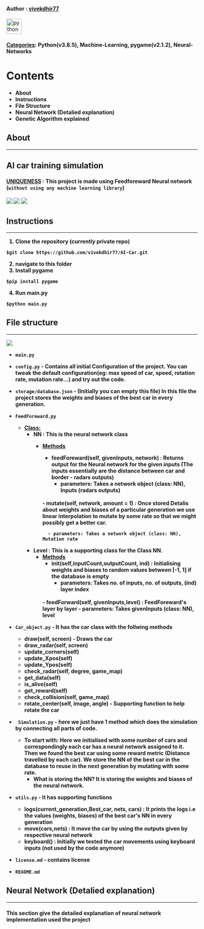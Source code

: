 #### Author : [vivekdhir77](https://github.com/vivekdhir77)
<a href="https://www.python.org" target="_blank"> <img src="https://raw.githubusercontent.com/devicons/devicon/master/icons/python/python-original.svg" alt="python" width="40" height="40"/> </a>


#### <u>Categories</u>: Python(v3.8.5), Machine-Learning, pygame(v2.1.2), Neural-Networks

# Contents
- <b>About<b>
- <b>Instructions<b>
- <b>File Structure<b>
- <b>Neural Network (Detalied explanation)<b>
- <b>Genetic Algorithm explained<b>


## About
<hr>

## AI car training simulation
#### <u>UNIQUENESS</u> : This project is made using Feedforeward Neural network (`without using any machine learning library`)

<img src="imgs/simulation.png">
<img src="imgs/simulation1.png">
<img src="imgs/simulation2.png">


## Instructions
<hr>

1. Clone the repository (currently private repo) <br> 
```
$git clone https://github.com/vivekdhir77/AI-Car.git
```

2. navigate to this folder <br>
3. Install pygame
```
$pip install pygame
``` 

4. Run main.py <br>
```
$python main.py
```

## File structure
<hr>
<img src="imgs/Tree.png">

- `main.py`

- `config.py` - Contains all initial Configuration of the project. You can tweak the default configuration(eg: max speed of car, speed, rotation rate, mutation rate...) and try out the code.

- `storage/database.json` - (Initially you can empty this file) In this file the project stores the weights and biases of the best car in every generation. 

- `FeedForeward.py` 
    - <u>Class:</u>
        - NN : This is the neural network class
            - <u>Methods</u>
                - feedForeward(self, givenInputs, network) : Returns output for the Neural network for the given inputs (The inputs essentially are the distance between car and border - radars outputs)
                    - parameters: Takes a network object (class: NN), Inputs (radars outputs)
                <br>
                - mutate(self, network, amount = 1) : Once stored Detalis about weights and biases of a particular generation we use linear interpolation to mutate by some rate so that we might possibly get a better car.

                    - parameters: Takes a network object (class: NN), Mutation rate
        - Level : This is a supporting class for the Class NN.
            - <u>Methods</u>
                - __init__(self,inputCount,outputCount, ind) : Initialising weights and biases to random values between [-1, 1] if the database is empty
                    - parameters: Takes no. of inputs, no. of outputs, (ind) layer index
                <br>
                - feedForward(self, givenInputs,level) : FeedForeward's layer by layer
                    - parameters: Takes givenInputs (class: NN), level

- `Car_object.py` - It has the car class with the follwing methods
    - draw(self, screen) - Draws the car 
    - draw_radar(self, screen)
    - update_corners(self)
    - update_Xpos(self)
    - update_Ypos(self)
    - check_radar(self, degree, game_map)
    - get_data(self)
    - is_alive(self)
    - get_reward(self)
    - check_collision(self, game_map)
    - rotate_center(self, image, angle) - Supporting function to help rotate the car

- ` Simulation.py` - here we just have 1 method which does the simulation by connecting all parts of code. 
    - To start with: Here we initialised with some number of cars and correspondingly each car has a neural network assigned to it. Then we found the best car using some reward metric (Distance travelled by each car). We store the NN of the best car in the database to reuse in the next generation by mutating with some rate. 
        - What is storing the NN? It is storing the weights and biases of the neural network.

- `utils.py` - It has supporting functions
    - logs(current_generation,Best_car,  nets, cars) : It prints the logs i.e the values (weights, biases) of the best car's NN in every generation
    - move(cars,nets) : It move the car by using the outputs given by respective neural network
    - keyboard() : Initially we tested the car movements using keyboard inputs (not used by the code anymore)

- `license.md` - contains license
- `README.md` 

## Neural Network (Detalied explanation) 
<hr>

#### This section give the detailed explanation of neural network implementation used the project
